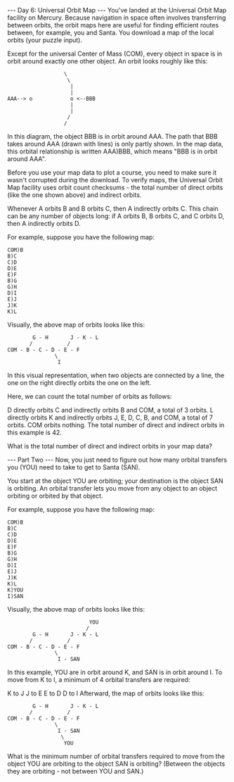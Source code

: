 --- Day 6: Universal Orbit Map ---
You've landed at the Universal Orbit Map facility on Mercury. Because navigation in space often involves transferring between orbits, the orbit maps here are useful for finding efficient routes between, for example, you and Santa. You download a map of the local orbits (your puzzle input).

Except for the universal Center of Mass (COM), every object in space is in orbit around exactly one other object. An orbit looks roughly like this:
```
                  \
                   \
                    |
                    |
AAA--> o            o <--BBB
                    |
                    |
                   /
                  /
```
In this diagram, the object BBB is in orbit around AAA. The path that BBB takes around AAA (drawn with lines) is only partly shown. In the map data, this orbital relationship is written AAA)BBB, which means "BBB is in orbit around AAA".

Before you use your map data to plot a course, you need to make sure it wasn't corrupted during the download. To verify maps, the Universal Orbit Map facility uses orbit count checksums - the total number of direct orbits (like the one shown above) and indirect orbits.

Whenever A orbits B and B orbits C, then A indirectly orbits C. This chain can be any number of objects long: if A orbits B, B orbits C, and C orbits D, then A indirectly orbits D.

For example, suppose you have the following map:
```
COM)B
B)C
C)D
D)E
E)F
B)G
G)H
D)I
E)J
J)K
K)L
```

Visually, the above map of orbits looks like this:
```
        G - H       J - K - L
       /           /
COM - B - C - D - E - F
               \
                I
```

In this visual representation, when two objects are connected by a line, the one on the right directly orbits the one on the left.

Here, we can count the total number of orbits as follows:

D directly orbits C and indirectly orbits B and COM, a total of 3 orbits.
L directly orbits K and indirectly orbits J, E, D, C, B, and COM, a total of 7 orbits.
COM orbits nothing.
The total number of direct and indirect orbits in this example is 42.

What is the total number of direct and indirect orbits in your map data?


--- Part Two ---
Now, you just need to figure out how many orbital transfers you (YOU) need to take to get to Santa (SAN).

You start at the object YOU are orbiting; your destination is the object SAN is orbiting. An orbital transfer lets you move from any object to an object orbiting or orbited by that object.

For example, suppose you have the following map:
```
COM)B
B)C
C)D
D)E
E)F
B)G
G)H
D)I
E)J
J)K
K)L
K)YOU
I)SAN
```

Visually, the above map of orbits looks like this:
```
                          YOU
                         /
        G - H       J - K - L
       /           /
COM - B - C - D - E - F
               \
                I - SAN
```

In this example, YOU are in orbit around K, and SAN is in orbit around I. To move from K to I, a minimum of 4 orbital transfers are required:

K to J
J to E
E to D
D to I
Afterward, the map of orbits looks like this:
```
        G - H       J - K - L
       /           /
COM - B - C - D - E - F
               \
                I - SAN
                 \
                  YOU
```

What is the minimum number of orbital transfers required to move from the object YOU are orbiting to the object SAN is orbiting? (Between the objects they are orbiting - not between YOU and SAN.)
